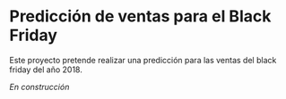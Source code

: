 # Predicción de ventas para el Black Friday

Este proyecto pretende realizar una predicción para las ventas del black friday del año 2018.

*En construcción*